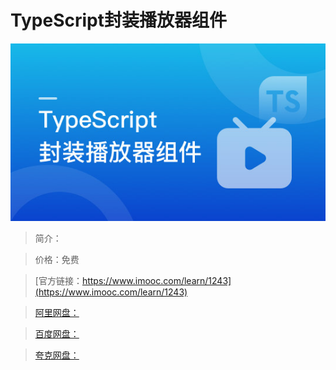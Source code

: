 # TypeScript封装播放器组件

![img](../../assets/5fe4430e000171fd05400304.jpg)

> 简介：

> 价格：免费

> [官方链接：https://www.imooc.com/learn/1243](https://www.imooc.com/learn/1243)

> [阿里网盘：]()

> [百度网盘：]()

> [夸克网盘：]()
